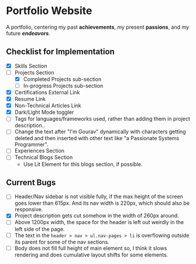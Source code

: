 # Portfolio Website

A portfolio, centering my past **achievements**, my present **passions**, and my future **_endeavors_**.

## Checklist for Implementation

- [x] Skills Section
- [ ] Projects Section
  - [x] Completed Projects sub-section
  - [ ] In-progress Projects sub-section
- [x] Certifications External Link
- [x] Resume Link
- [x] Non-Technical Articles Link
- [x] Dark/Light Mode toggler
- [ ] Tags for languages/frameworks used, rather than adding them in project description..
- [ ] Change the text after "I'm Gourav" dynamically with characters getting deleted and then inserted with other text like "a Passionate Systems Programmer".
- [ ] Experiences Section
- [ ] Technical Blogs Section
  - Use Lit Element for this blogs section, if possible.

## Current Bugs

- [ ] Header/Nav sidebar is not visible fully, if the max height of the screen goes lower than 615px. And its nav width is 220px, which should also be responsive.
- [x] Project description gets cut somehow in the width of 260px around.
- [ ] Above 1200px width, the space for the header is left out weirdly in the left side of the page.
- [ ] The text in the `header > nav > ul.nav-pages > li` is overflowing outside its parent for some of the nav sections.
- [ ] Body does not fill full height of main element so, I think it slows rendering and does cumulative layout shifts for some elements.
